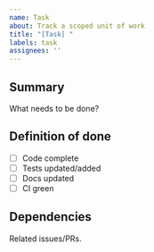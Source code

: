 ```yaml
---
name: Task
about: Track a scoped unit of work
title: "[Task] "
labels: task
assignees: ''
---
```


## Summary
What needs to be done?

## Definition of done
- [ ] Code complete
- [ ] Tests updated/added
- [ ] Docs updated
- [ ] CI green

## Dependencies
Related issues/PRs.
